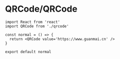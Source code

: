 # QRCode/QRCode

```tsx
import React from 'react'
import QRCode from './qrcode'

const normal = () => {
  return <QRCode value='https://www.guanmai.cn' />
}

export default normal
```
